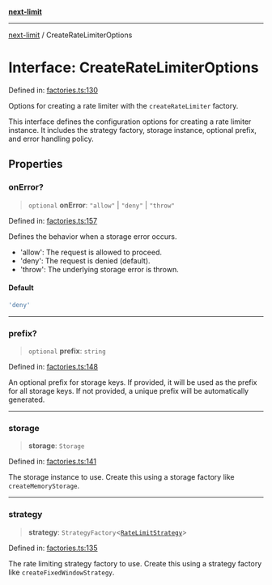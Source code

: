 [**next-limit**](../README.md)

***

[next-limit](../README.md) / CreateRateLimiterOptions

# Interface: CreateRateLimiterOptions

Defined in: [factories.ts:130](https://github.com/saoudi-h/next-limit/blob/45012419e7c26986c08104835525b0ea21d24a3f/src/factories.ts#L130)

Options for creating a rate limiter with the `createRateLimiter` factory.

This interface defines the configuration options for creating a rate limiter instance.
It includes the strategy factory, storage instance, optional prefix, and error handling policy.

## Properties

### onError?

> `optional` **onError**: `"allow"` \| `"deny"` \| `"throw"`

Defined in: [factories.ts:157](https://github.com/saoudi-h/next-limit/blob/45012419e7c26986c08104835525b0ea21d24a3f/src/factories.ts#L157)

Defines the behavior when a storage error occurs.
- 'allow': The request is allowed to proceed.
- 'deny': The request is denied (default).
- 'throw': The underlying storage error is thrown.

#### Default

```ts
'deny'
```

***

### prefix?

> `optional` **prefix**: `string`

Defined in: [factories.ts:148](https://github.com/saoudi-h/next-limit/blob/45012419e7c26986c08104835525b0ea21d24a3f/src/factories.ts#L148)

An optional prefix for storage keys.
If provided, it will be used as the prefix for all storage keys.
If not provided, a unique prefix will be automatically generated.

***

### storage

> **storage**: `Storage`

Defined in: [factories.ts:141](https://github.com/saoudi-h/next-limit/blob/45012419e7c26986c08104835525b0ea21d24a3f/src/factories.ts#L141)

The storage instance to use.
Create this using a storage factory like `createMemoryStorage`.

***

### strategy

> **strategy**: `StrategyFactory`\<[`RateLimitStrategy`](RateLimitStrategy.md)\>

Defined in: [factories.ts:135](https://github.com/saoudi-h/next-limit/blob/45012419e7c26986c08104835525b0ea21d24a3f/src/factories.ts#L135)

The rate limiting strategy factory to use.
Create this using a strategy factory like `createFixedWindowStrategy`.
